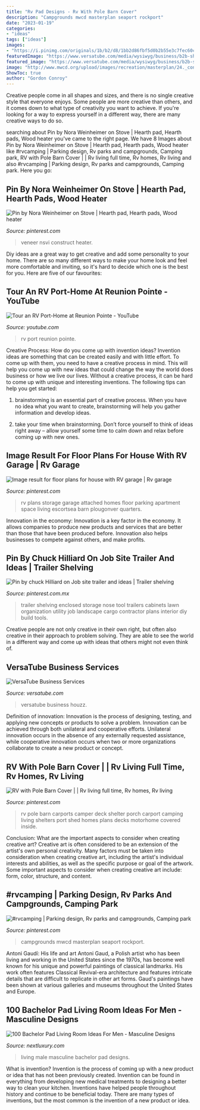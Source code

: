 ```yaml
---
title: "Rv Pad Designs - Rv With Pole Barn Cover"
description: "Campgrounds mwcd masterplan seaport rockport"
date: "2023-01-19"
categories:
- "ideas"
tags: ["ideas"]
images:
- "https://i.pinimg.com/originals/1b/b2/d8/1bb2d86fbf5d0b2b55e3c7fec60cd022.jpg"
featuredImage: "https://www.versatube.com/media/wysiwyg/business/b2b-showcase-4.jpg"
featured_image: "https://www.versatube.com/media/wysiwyg/business/b2b-showcase-4.jpg"
image: "http://www.mwcd.org/upload/images/recreation/masterplan/24._conceptual_rv_campground_(pull_through)).jpg"
ShowToc: true
author: "Gordon Conroy"
---
```



Creative people come in all shapes and sizes, and there is no single creative style that everyone enjoys. Some people are more creative than others, and it comes down to what type of creativity you want to achieve. If you're looking for a way to express yourself in a different way, there are many creative ways to do so.

	

		
searching about Pin by Nora Weinheimer on Stove | Hearth pad, Hearth pads, Wood heater you've came to the right page. We have 8 Images about Pin by Nora Weinheimer on Stove | Hearth pad, Hearth pads, Wood heater like #rvcamping | Parking design, Rv parks and campgrounds, Camping park, RV with Pole Barn Cover | | Rv living full time, Rv homes, Rv living and also #rvcamping | Parking design, Rv parks and campgrounds, Camping park. Here you go:
		
    
## Pin By Nora Weinheimer On Stove | Hearth Pad, Hearth Pads, Wood Heater

<img loading=lazy src="https://i.pinimg.com/originals/89/9a/a5/899aa5577a2787fc5e7488dbdb2978b0.jpg" onerror="this.onerror=null;this.src='https://tse3.mm.bing.net/th?id=OIP.RI4TTccnFvQ405aIYS4a0gHaFZ&amp;pid=15.1';" alt="Pin by Nora Weinheimer on Stove | Hearth pad, Hearth pads, Wood heater">

_Source: pinterest.com_

>veneer nsvi construct heater. 

	

Diy ideas are a great way to get creative and add some personality to your home. There are so many different ways to make your home look and feel more comfortable and inviting, so it's hard to decide which one is the best for you. Here are five of our favourites:

    
## Tour An RV Port-Home At Reunion Pointe - YouTube

<img loading=lazy src="https://i.ytimg.com/vi/5NYvFWOj35c/maxresdefault.jpg" onerror="this.onerror=null;this.src='https://tse2.mm.bing.net/th?id=OIP.VH9tEzkxtJHSOUY8kX41AAHaEK&amp;pid=15.1';" alt="Tour an RV Port-Home at Reunion Pointe - YouTube">

_Source: youtube.com_

>rv port reunion pointe. 

	

Creative Process: How do you come up with invention ideas?
Invention ideas are something that can be created easily and with little effort. To come up with them, you need to have a creative process in mind. This will help you come up with new ideas that could change the way the world does business or how we live our lives. Without a creative process, it can be hard to come up with unique and interesting inventions. The following tips can help you get started:
1. brainstorming is an essential part of creative process. When you have no idea what you want to create, brainstorming will help you gather information and develop ideas.

2. take your time when brainstorming. Don’t force yourself to think of ideas right away – allow yourself some time to calm down and relax before coming up with new ones.


    
## Image Result For Floor Plans For House With RV Garage | Rv Garage

<img loading=lazy src="https://i.pinimg.com/originals/a3/00/b7/a300b7363fff69f94cd266331e283798.png" onerror="this.onerror=null;this.src='https://tse2.mm.bing.net/th?id=OIP.bYSAejawoTh37GdvWq_3VgHaD7&amp;pid=15.1';" alt="Image result for floor plans for house with RV garage | Rv garage">

_Source: pinterest.com_

>rv plans storage garage attached homes floor parking apartment space living escortsea barn plougonver quarters. 

	

Innovation in the economy:
Innovation is a key factor in the economy. It allows companies to produce new products and services that are better than those that have been produced before. Innovation also helps businesses to compete against others, and make profits.

    
## Pin By Chuck Hilliard On Job Site Trailer And Ideas | Trailer Shelving

<img loading=lazy src="https://i.pinimg.com/originals/3d/06/57/3d0657851f98b5f755956087f709db83.jpg" onerror="this.onerror=null;this.src='https://tse1.mm.bing.net/th?id=OIP.0LFZQpNIVO8nzlU4dAJtMwHaFj&amp;pid=15.1';" alt="Pin by chuck Hilliard on Job site trailer and ideas | Trailer shelving">

_Source: pinterest.com.mx_

>trailer shelving enclosed storage nose tool trailers cabinets lawn organization utility job landscape cargo contractor plans interior diy build tools. 

	

Creative people are not only creative in their own right, but often also creative in their approach to problem solving. They are able to see the world in a different way and come up with ideas that others might not even think of.

    
## VersaTube Business Services

<img loading=lazy src="https://www.versatube.com/media/wysiwyg/business/b2b-showcase-4.jpg" onerror="this.onerror=null;this.src='https://tse4.mm.bing.net/th?id=OIP.0LNt4XIg38PYdKoGfY4SjQHaE3&amp;pid=15.1';" alt="VersaTube Business Services">

_Source: versatube.com_

>versatube business houzz. 

	

Definition of innovation:
Innovation is the process of designing, testing, and applying new concepts or products to solve a problem. Innovation can be achieved through both unilateral and cooperative efforts. Unilateral innovation occurs in the absence of any externally requested assistance, while cooperative innovation occurs when two or more organizations collaborate to create a new product or concept.

    
## RV With Pole Barn Cover | | Rv Living Full Time, Rv Homes, Rv Living

<img loading=lazy src="https://i.pinimg.com/originals/1b/b2/d8/1bb2d86fbf5d0b2b55e3c7fec60cd022.jpg" onerror="this.onerror=null;this.src='https://tse2.mm.bing.net/th?id=OIP.u2UjEwiQm_fAAbaa87cfFwHaE8&amp;pid=15.1';" alt="RV with Pole Barn Cover | | Rv living full time, Rv homes, Rv living">

_Source: pinterest.com_

>rv pole barn carports camper deck shelter porch carport camping living shelters port shed homes plans decks motorhome covered inside. 

	

Conclusion: What are the important aspects to consider when creating creative art?
Creative art is often considered to be an extension of the artist's own personal creativity. Many factors must be taken into consideration when creating creative art, including the artist's individual interests and abilities, as well as the specific purpose or goal of the artwork. Some important aspects to consider when creating creative art include: form, color, structure, and content.

    
## #rvcamping | Parking Design, Rv Parks And Campgrounds, Camping Park

<img loading=lazy src="http://www.mwcd.org/upload/images/recreation/masterplan/24._conceptual_rv_campground_(pull_through)).jpg" onerror="this.onerror=null;this.src='https://tse1.mm.bing.net/th?id=OIP.olydoCGFZJUsXBYORLmJJQHaFh&amp;pid=15.1';" alt="#rvcamping | Parking design, Rv parks and campgrounds, Camping park">

_Source: pinterest.com_

>campgrounds mwcd masterplan seaport rockport. 

	

Antoni Gaudí: His life and art
Antoni Gaud, a Polish artist who has been living and working in the United States since the 1970s, has become well known for his unique and powerful paintings of classical landmarks. His work often features Classical Revival-era architecture and features intricate details that are difficult to replicate in other art forms. Gaud's paintings have been shown at various galleries and museums throughout the United States and Europe.

    
## 100 Bachelor Pad Living Room Ideas For Men - Masculine Designs

<img loading=lazy src="http://nextluxury.com/wp-content/uploads/male-ideas-for-living-room.jpg" onerror="this.onerror=null;this.src='https://tse1.mm.bing.net/th?id=OIP.QF1KNP8Jm3K9Av4mY7tnaQAAAA&amp;pid=15.1';" alt="100 Bachelor Pad Living Room Ideas For Men - Masculine Designs">

_Source: nextluxury.com_

>living male masculine bachelor pad designs. 

	

What is invention?
Invention is the process of coming up with a new product or idea that has not been previously created. Invention can be found in everything from developing new medical treatments to designing a better way to clean your kitchen. Inventions have helped people throughout history and continue to be beneficial today. There are many types of inventions, but the most common is the invention of a new product or idea.

